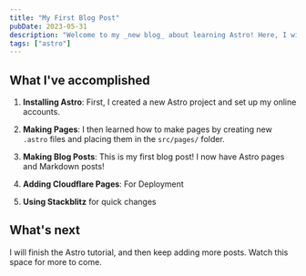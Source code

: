 ```yaml
---
title: "My First Blog Post"
pubDate: 2023-05-31
description: "Welcome to my _new blog_ about learning Astro! Here, I will share my learning journey as I build a new website."
tags: ["astro"]
---
```


## What I've accomplished

1. **Installing Astro**: First, I created a new Astro project and set up my online accounts.

2. **Making Pages**: I then learned how to make pages by creating new `.astro` files and placing them in the `src/pages/` folder.

3. **Making Blog Posts**: This is my first blog post! I now have Astro pages and Markdown posts!

4. **Adding Cloudflare Pages**: For Deployment

5. **Using Stackblitz** for quick changes

   
## What's next

I will finish the Astro tutorial, and then keep adding more posts. Watch this space for more to come.